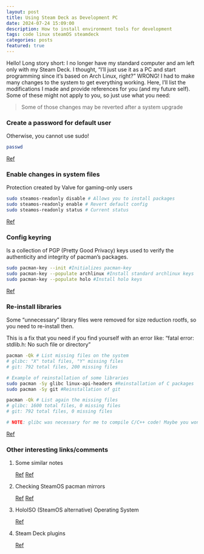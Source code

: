 ```yaml
---
layout: post
title: Using Steam Deck as Development PC
date: 2024-07-24 15:09:00
description: How to install environment tools for development
tags: code linux steamOS steamdeck
categories: posts
featured: true
---
```



Hello! Long story short: I no longer have my standard computer and am left only with my Steam Deck. I thought, “I’ll just use it as a PC and start programming since it’s based on Arch Linux, right?” WRONG! I had to make many changes to the system to get everything working. Here, I’ll list the modifications I made and provide references for you (and my future self). Some of these might not apply to you, so just use what you need:

> Some of those changes may be reverted after a system upgrade


### Create a password for default user

Otherwise, you cannot use sudo!

```bash
passwd
```

[Ref](https://www.ibm.com/docs/en/zos/2.4.0?topic=commands-using-passwd-command&source=post_page-06f6df15c0e5)


### Enable changes in system files

Protection created by Valve for gaming-only users

```bash
sudo steamos-readonly disable # Allows you to install packages
sudo steamos-readonly enable # Revert default config
sudo steamos-readonly status # Current status
```

[Ref](https://www.reddit.com/r/SteamDeck/comments/t6w9at/how_to_get_rid_of_read_only_filesystem_folders/?utm_content=title&utm_medium=post_embed&utm_name=586be786354945a0a7f5dbfe42b91a3b&utm_source=embedly&utm_term=t6w9at)


### Config keyring

Is a collection of PGP (Pretty Good Privacy) keys used to verify the authenticity and integrity of pacman’s packages.

```bash
sudo pacman-key --init #Initializes pacman-key
sudo pacman-key --populate archlinux #Install standard archlinux keys
sudo pacman-key --populate holo #Install holo keys
```

[Ref](https://wiki.archlinux.org/title/Pacman/Package_signing?source=post_page-----06f6df15c0e5--------------------------------)


### Re-install libraries

Some “unnecessary” library files were removed for size reduction rootfs, so you need to re-install then.

This is a fix that you need if you find yourself with an error like: “fatal error: stdlib.h: No such file or directory”

```bash
pacman -Qk # List missing files on the system
# glibc: "X" total files, "Y" missing files
# git: 792 total files, 200 missing files

# Example of reinstallation of some libraries
sudo pacman -Sy glibc linux-api-headers #Reinstallation of C packages
sudo pacman -Sy git #Reinstallation of git

pacman -Qk # List again the missing files
# glibc: 1600 total files, 0 missing files
# git: 792 total files, 0 missing files

# NOTE: glibc was necessary for me to compile C/C++ code! Maybe you won't need it
```

[Ref](https://www.reddit.com/r/SteamDeck/comments/t92ozw/for_compiling_c_code/?utm_content=title&utm_medium=post_embed&utm_name=33509299737d48cdaab913274cb5fc07&utm_source=embedly&utm_term=t92ozw)

### Other interesting links/comments

1. Some similar notes

    [Ref](https://jimmyhub.net/article/548?source=post_page-----06f6df15c0e5--------------------------------)
    [Ref](https://steamdecki.org/SteamOS/Read-only_Filesystem?source=post_page-----06f6df15c0e5--------------------------------)

2. Checking SteamOS pacman mirrors

    [Ref](https://steamdeck-packages.steamos.cloud/archlinux-mirror/holo-main/os/x86_64/?source=post_page-----06f6df15c0e5--------------------------------)
    [Ref](https://www.reddit.com/r/SteamDeck/comments/wre33e/desktop_mode_users_which_pacman_mirror_steamdeck/?utm_content=title&utm_medium=post_embed&utm_name=94be7c6279af496a936685b289413583&utm_source=embedly&utm_term=wre33e)

3. HoloISO (SteamOS alternative) Operating System

    [Ref](https://holoiso.ru.eu.org/?source=post_page-----06f6df15c0e5--------------------------------)

4. Steam Deck plugins

    [Ref](https://steamdecklife.com/category/steam-deck-plugins/?source=post_page-----06f6df15c0e5--------------------------------)
